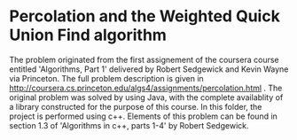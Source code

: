 # Percolation and the Weighted Quick Union Find algorithm

The problem originated from the first assignement of the coursera course entitled 'Algorithms, Part 1' delivered by
Robert Sedgewick and Kevin Wayne via Princeton. The full problem description is given in 
http://coursera.cs.princeton.edu/algs4/assignments/percolation.html  . The original problem was solved by using Java,
with the complete availablity of a library constructed for the purpose of this course. In this folder, the project is performed
using c++. Elements of this problem can be found in section 1.3 of 'Algorithms in c++, parts 1-4' by Robert Sedgewick.
